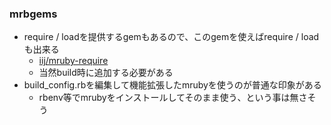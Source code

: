 ### mrbgems

* require / loadを提供するgemもあるので、このgemを使えばrequire / loadも出来る
  * [iij/mruby-require](https://github.com/iij/mruby-require)
  * 当然build時に追加する必要がある
* build_config.rbを編集して機能拡張したmrubyを使うのが普通な印象がある
  * rbenv等でmrubyをインストールしてそのまま使う、という事は無さそう

